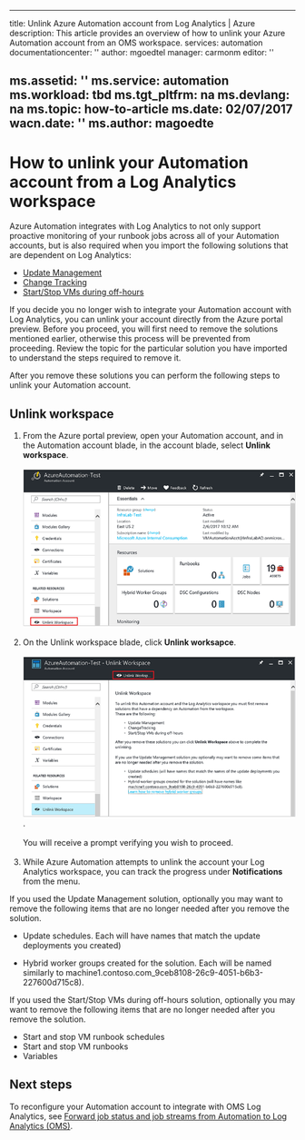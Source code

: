 <!-- not suitable for Mooncake -->

---
title: Unlink Azure Automation account from Log Analytics | Azure
description: This article provides an overview of how to unlink your Azure Automation account from an OMS workspace.
services: automation
documentationcenter: ''
author: mgoedtel
manager: carmonm
editor: ''

ms.assetid: ''
ms.service: automation
ms.workload: tbd
ms.tgt_pltfrm: na
ms.devlang: na
ms.topic: how-to-article
ms.date: 02/07/2017
wacn.date: ''
ms.author: magoedte
---

# How to unlink your Automation account from a Log Analytics workspace

Azure Automation integrates with Log Analytics to not only support proactive monitoring of your runbook jobs across all of your Automation accounts, but is also required when you import the following solutions that are dependent on Log Analytics:

* [Update Management](/documentation/articles/oms-solution-update-management/)
* [Change Tracking](/documentation/articles/log-analytics-change-tracking/)
* [Start/Stop VMs during off-hours](./automation-solution-vm-management.md)

If you decide you no longer wish to integrate your Automation account with Log Analytics, you can unlink your account directly from the Azure portal preview.  Before you proceed, you will first need to remove the solutions mentioned earlier, otherwise this process will be prevented from proceeding.  Review the topic for the particular solution you have imported to understand the steps required to remove it.  

After you remove these solutions you can perform the following steps to unlink your Automation account.

## Unlink workspace

1. From the Azure portal preview, open your Automation account, and in the Automation account blade, in the account blade, select **Unlink workspace**.<br><br> ![Unlink workspace option](./media/automation-unlink-from-log-analytics/automation-unlink-workspace-option.png)<br><br>  
2. On the Unlink workspace blade, click **Unlink worksapce**.<br><br> ![Unlink workspace blade](./media/automation-unlink-from-log-analytics/automation-unlink-workspace-blade.png).<br><br>  You will receive a prompt verifying you wish to proceed.<br><br>
3. While Azure Automation attempts to unlink the account your Log Analytics workspace, you can track the progress under **Notifications** from the menu.

If you used the Update Management solution, optionally you may want to remove the following items that are no longer needed after you remove the solution.

* Update schedules.  Each will have names that match the update deployments you created)

* Hybrid worker groups created for the solution.  Each will be named similarly to  machine1.contoso.com_9ceb8108-26c9-4051-b6b3-227600d715c8).

If you used the Start/Stop VMs during off-hours solution, optionally you may want to remove the following items that are no longer needed after you remove the solution.

* Start and stop VM runbook schedules 
* Start and stop VM runbooks
* Variables   

## Next steps

To reconfigure your Automation account to integrate with OMS Log Analytics, see [Forward job status and job streams from Automation to Log Analytics (OMS)](./automation-manage-send-joblogs-log-analytics.md).